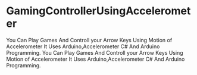 # GamingControllerUsingAccelerometer
You Can Play Games And Controll your Arrow Keys Using Motion of Accelerometer It Uses Arduino,Accelerometer C# And Arduino Programming.
You Can Play Games And Controll your Arrow Keys Using Motion of Accelerometer It Uses Arduino,Accelerometer C# And Arduino Programming.
